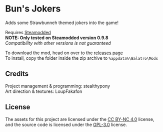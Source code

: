 # Bun's Jokers
 Adds some Strawbunneh themed jokers into the game!
 
 Requires [Steamodded](https://github.com/Steamopollys/Steamodded)\
 **NOTE: Only tested on Steamodded version 0.9.8**\
 *Compatibility with other versions is not guaranteed*
 
 To download the mod, head on over to the [releases page](https://github.com/BunsMods/BunsJokers/releases/latest)\
 To install, copy the folder inside the zip archive to `%appdata%\Balatro\Mods`
## Credits
 Project management & programming: stealthypony\
 Art direction & textures: LoupFakafon

## License
 The assets for this project are licensed under the [CC BY-NC 4.0](https://creativecommons.org/licenses/by-nc/4.0) license, and the source code is licensed under the [GPL-3.0](https://www.gnu.org/licenses/gpl-3.0) license.